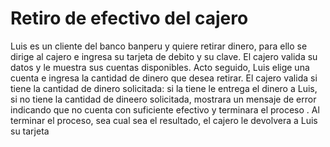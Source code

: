 # Retiro de efectivo del cajero
Luis es un cliente del banco banperu y quiere retirar dinero, para ello se dirige al cajero e ingresa su tarjeta de debito y su  clave. El cajero valida su datos y le muestra sus cuentas disponibles. Acto seguido, Luis elige una cuenta e ingresa la cantidad de dinero que desea retirar.
El cajero valida si tiene la cantidad de dinero solicitada: si la tiene le entrega el dinero a Luis, si no tiene la cantidad de dineero solicitada, mostrara un mensaje de error indicando que no cuenta con suficiente efectivo y terminara el proceso . 
Al terminar el proceso, sea cual sea el resultado, el cajero le devolvera a Luis su tarjeta
